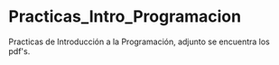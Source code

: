 # Practicas_Intro_Programacion
Practicas de Introducción a la Programación, adjunto se encuentra los pdf's.
